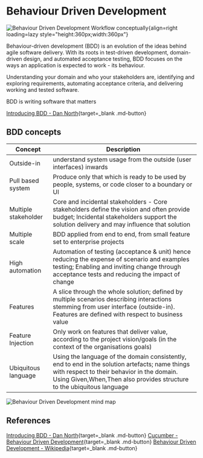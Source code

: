 # Behaviour Driven Development

![Behaviour Driven Development Workflow conceptually](https://raw.githubusercontent.com/practicalli/graphic-design/live/engineering-playbook/behaviour-driven-development-workflow-concept.png){align=right loading=lazy style="height:360px;width:360px"}


Behaviour-driven development (BDD) is an evolution of the ideas behind agile software delivery. With its roots in test-driven development, domain-driven design, and automated acceptance testing, BDD focuses on the ways an application is expected to work - its behaviour.

Understanding your domain and who your stakeholders are, identifying and exploring requirements, automating acceptance criteria, and delivering working and tested software.

BDD is writing software that matters

[Introducing BDD - Dan North](https://dannorth.net/introducing-bdd/){target=_blank .md-button}


## BDD concepts

| Concept              | Description                                                                                                                                                                                                             |
|----------------------|-------------------------------------------------------------------------------------------------------------------------------------------------------------------------------------------------------------------------|
| Outside-in           | understand system usage from the outside (user interfaces) inwards                                                                                                                                                      |
| Pull based system    | Produce only that which is ready to be used by people, systems, or code closer to a boundary or UI                                                                                                                      |
| Multiple stakeholder | Core and incidental stakeholders - Core stakeholders define the vision and often provide budget; Incidental stakeholders support the solution delivery and may influence that solution                                  |
| Multiple scale       | BDD applied from end to end, from small feature set to enterprise projects                                                                                                                                              |
| High automation      | Automation of testing (acceptance & unit) hence reducing the expense of scenario and examples testing; Enabling and inviting change through acceptance tests and reducing the impact of change                          |
| Features             | A slice through the whole solution; defined by multiple scenarios describing interactions stemming from user interface (outside-in). Features are defined with respect to business value                                |
| Feature Injection    | Only work on features that deliver value, according to the project vision/goals (in the context of the organisations goals)                                                                                             |
| Ubiquitous language  | Using the language of the domain consistently, end to end in the solution artefacts; name things with respect to their behavior in the domain. Using Given,When,Then also provides structure to the ubiquitous language |


![Behaviour Driven Development mind map](https://raw.githubusercontent.com/practicalli/graphic-design/live/engineering-playbook/behaviour-driven-development-mindmap.png)


## References

[Introducing BDD - Dan North](https://dannorth.net/introducing-bdd/){target=_blank .md-button}
[Cucumber - Behaviour Driven Development](https://cucumber.io/docs/bdd/){target=_blank .md-button}
[Behaviour Driven Development - Wikipedia](https://en.wikipedia.org/wiki/Behavior-driven_development){target=_blank .md-button}
